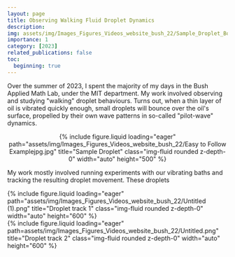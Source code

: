 ```yaml
---
layout: page
title: Observing Walking Fluid Droplet Dynamics
description:
img: assets/img/Images_Figures_Videos_website_bush_22/Sample_Droplet_Bounce.png
importance: 1
category: [2023]
related_publications: false
toc:
  beginning: true
---
```


Over the summer of 2023, I spent the majority of my days in the Bush Applied Math Lab, under the MIT department. My work involved observing and studying "walking" droplet behaviours. Turns out, when a thin layer of oil is vibrated quickly enough, small droplets will bounce over the oil's surface, propelled by their own wave patterns in so-called "pilot-wave" dynamics. 

<div style="text-align: center;">
  {% include figure.liquid loading="eager" path="assets/img/Images_Figures_Videos_website_bush_22/Easy to Follow Examplejpg.jpg" title="Sample Droplet" class="img-fluid rounded z-depth-0" width="auto" height="500" %}
</div>

<p>My work mostly involved running experiments with our vibrating baths and tracking the resulting droplet movement. These droplets

<div class="row">
    <div class="col-sm mt-2 mt-md-0">
        {% include figure.liquid loading="eager" path="assets/img/Images_Figures_Videos_website_bush_22/Untitled (1).png" title="Droplet track 1" class="img-fluid rounded z-depth-0" width="auto" height="600" %}
    </div>
    <div class="col-sm mt-2 mt-md-0">
        {% include figure.liquid loading="eager" path=assets/img/Images_Figures_Videos_website_bush_22/Untitled.png" title="Droplet track 2" class="img-fluid rounded z-depth-0" width="auto" height="600" %}
    </div>
</div>

